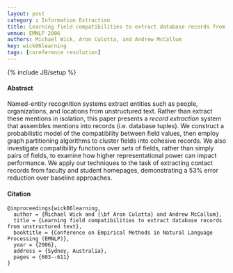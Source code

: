 ```yaml
---
layout: post
category : Information Extraction
title: Learning field compatibilities to extract database records from unstructured text
venue: EMNLP 2006
authors: Michael Wick, Aron Culotta, and Andrew McCallum
key: wick06learning
tags: [coreference resolution]
---
```


{% include JB/setup %}

#### Abstract

Named-entity recognition systems extract entities such as people,
organizations, and locations from unstructured text. Rather than extract these
mentions in isolation, this paper presents a *record extraction* system
that assembles mentions into records (i.e. database tuples). We construct a
probabilistic model of the compatibility between field values, then employ
graph partitioning algorithms to cluster fields into cohesive records. We also
investigate compatibility functions over *sets* of fields, rather than
simply pairs of fields, to examine how higher representational power can
impact performance. We apply our techniques to the task of extracting contact
records from faculty and student homepages, demonstrating a 53% error
reduction over baseline approaches.

#### Citation

	@inproceedings{wick06learning,
  	  author = {Michael Wick and {\bf Aron Culotta} and Andrew McCallum},
	  title = {Learning field compatibilities to extract database records from unstructured text},
	  booktitle = {Conference on Empirical Methods in Natural Language Processing (EMNLP)},
	  year = {2006},
	  address = {Sydney, Australia},
	  pages = {603--611}
	}
